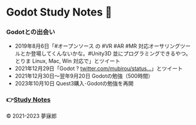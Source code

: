 # Godot Study Notes 🔰<a id="TOP"></a>

### Godotとの出会い  
* 2019年8月6日「#オープンソース の #VR #AR #MR 対応オーサリングツールとか登場してくんないかな。#Unity3D 並にプログラミングできるやつ。とりま Linux, Mac, Win 対応で」とツイート  
* 2021年12月29日「Godot ? [twitter.com/mubirou/status…](https://twitter.com/mubirou/status/1158626565040721921)」とツイート  
* 2021年12月30日～翌年9月20日 Godotの勉強（500時間）  
* 2023年10月10日 Quest3購入･Godotの勉強を再開  

### 👉[Study Notes](./study_notes.md)

© 2021-2023 夢寐郎
